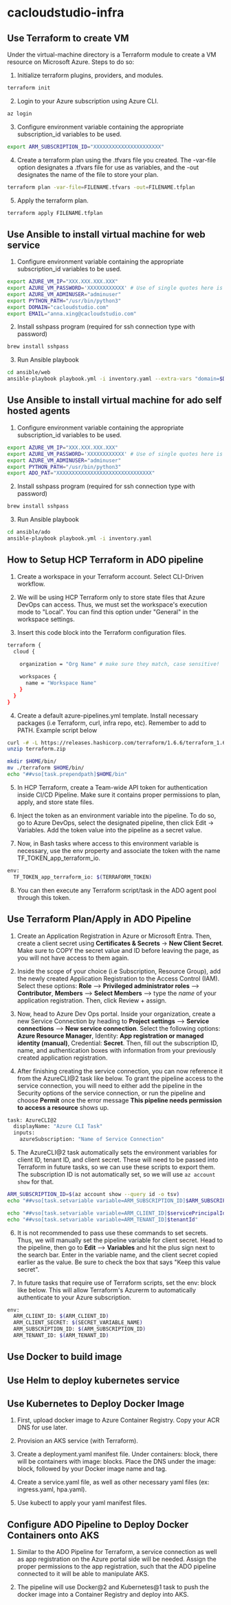 # cacloudstudio-infra

## Use Terraform to create VM
Under the virtual-machine directory is a Terraform module to create a VM resource on Microsoft Azure. Steps to do so:

1. Initialize terraform plugins, providers, and modules.
```bash
terraform init
```
2. Login to your Azure subscription using Azure CLI.
```bash
az login
```
3. Configure environment variable containing the appropriate subscription_id variables to be used.
```bash
export ARM_SUBSCRIPTION_ID="XXXXXXXXXXXXXXXXXXXXXX"
```
4. Create a terraform plan using the .tfvars file you created. The -var-file option designates a .tfvars file for use as variables, and the -out designates the name of the file to store your plan.
```bash
terraform plan -var-file=FILENAME.tfvars -out=FILENAME.tfplan
```
5. Apply the terraform plan.
```bash
terraform apply FILENAME.tfplan
```

## Use Ansible to install virtual machine for web service

1. Configure environment variable containing the appropriate subscription_id variables to be used.
```bash
export AZURE_VM_IP="XXX.XXX.XXX.XXX"
export AZURE_VM_PASSWORD='XXXXXXXXXXXX' # Use of single quotes here is important because there is potential of password containing $, which will cause errors in shell if using "" instead of ''
export AZURE_VM_ADMINUSER="adminuser"
export PYTHON_PATH="/usr/bin/python3"
export DOMAIN="cacloudstudio.com"
export EMAIL="anna.xing@cacloudstudio.com"
```

2. Install sshpass program (required for ssh connection type with password)
```bash
brew install sshpass
```

3. Run Ansible playbook
```bash
cd ansible/web
ansible-playbook playbook.yml -i inventory.yaml --extra-vars "domain=$DOMAIN email=$EMAIL"
```

## Use Ansible to install virtual machine for ado self hosted agents
1. Configure environment variable containing the appropriate subscription_id variables to be used.
```bash
export AZURE_VM_IP="XXX.XXX.XXX.XXX"
export AZURE_VM_PASSWORD='XXXXXXXXXXXX' # Use of single quotes here is important because there is potential of password containing $, which will cause errors in shell if using "" instead of ''
export AZURE_VM_ADMINUSER="adminuser"
export PYTHON_PATH="/usr/bin/python3"
export ADO_PAT="XXXXXXXXXXXXXXXXXXXXXXXXXXXXXXX"
```

2. Install sshpass program (required for ssh connection type with password)
```bash
brew install sshpass
```

3. Run Ansible playbook
```bash
cd ansible/ado
ansible-playbook playbook.yml -i inventory.yaml
```

## How to Setup HCP Terraform in ADO pipeline
1. Create a workspace in your Terraform account. Select CLI-Driven workflow.

2. We will be using HCP Terraform only to store state files that Azure DevOps can access. Thus, we must set the workspace's execution mode to "Local". You can find this option under "General" in the workspace settings.

3. Insert this code block into the Terraform configuration files.
```bash
terraform { 
  cloud { 
    
    organization = "Org Name" # make sure they match, case sensitive!

    workspaces { 
      name = "Workspace Name" 
    } 
  } 
}
```

4. Create a default azure-pipelines.yml template. Install necessary packages (i.e Terraform, curl, infra repo, etc). Remember to add to PATH. Example script below
```BASH
curl -# -L https://releases.hashicorp.com/terraform/1.6.6/terraform_1.6.6_linux_amd64.zip -o terraform.zip
unzip terraform.zip

mkdir $HOME/bin/
mv ./terraform $HOME/bin/
echo "##vso[task.prependpath]$HOME/bin"
```

5. In HCP Terraform, create a Team-wide API token for authentication inside CI/CD Pipeline. Make sure it contains proper permissions to plan, apply, and store state files.

6. Inject the token as an environment variable into the pipeline. To do so, go to Azure DevOps, select the designated pipeline, then click Edit -> Variables. Add the token value into the pipeline as a secret value.

7. Now, in Bash tasks where access to this environment variable is necessary, use the env property and associate the token with the name TF_TOKEN_app_terraform_io.
```BASH
env:
  TF_TOKEN_app_terraform_io: $(TERRAFORM_TOKEN)
```

8. You can then execute any Terraform script/task in the ADO agent pool through this token.

## Use Terraform Plan/Apply in ADO Pipeline
1. Create an Application Registration in Azure or Microsoft Entra. Then, create a client secret using **Certificates & Secrets** -> **New Client Secret**. Make sure to COPY the secret value and ID before leaving the page, as you will not have access to them again.

2. Inside the scope of your choice (i.e Subscription, Resource Group), add the newly created Application Registration to the Access Control (IAM). Select these options: **Role** --> **Privileged administrator roles** --> **Contributor**, **Members** --> **Select Members** --> type the *name* of your application registration. Then, click Review + assign.

3. Now, head to Azure Dev Ops portal. Inside your organization, create a new Service Connection by heading to **Project settings** --> **Service connections** --> **New service connection**. Select the following options: **Azure Resource Manager**, Identity: **App registration or managed identity (manual)**, Credential: **Secret**. Then, fill out the subscription ID, name, and authentication boxes with information from your previously created application registration.

4. After finishing creating the service connection, you can now reference it from the AzureCLI@2 task like below. To grant the pipeline access to the service connection, you will need to either add the pipeline in the Security options of the service connection, or run the pipeline and choose **Permit** once the error message **This pipeline needs permission to access a resource** shows up.
```bash
task: AzureCLI@2
  displayName: "Azure CLI Task"
  inputs:
    azureSubscription: "Name of Service Connection" 
```

5. The AzureCLI@2 task automatically sets the environment variables for client ID, tenant ID, and client secret. These will need to be passed into Terraform in future tasks, so we can use these scripts to export them. The subscription ID is not automatically set, so we will use `az account show` for that.
```Bash
ARM_SUBSCRIPTION_ID=$(az account show --query id -o tsv)
echo "##vso[task.setvariable variable=ARM_SUBSCRIPTION_ID]$ARM_SUBSCRIPTION_ID"

echo "##vso[task.setvariable variable=ARM_CLIENT_ID]$servicePrincipalId"
echo "##vso[task.setvariable variable=ARM_TENANT_ID]$tenantId"
```

6. It is not recommended to pass use these commands to set secrets. Thus, we will manually set the pipeline variable for client secret. Head to the pipeline, then go to **Edit** --> **Variables** and hit the plus sign next to the search bar. Enter in the variable name, and the client secret copied earlier as the value. Be sure to check the box that says "Keep this value secret".

7. In future tasks that require use of Terraform scripts, set the env: block like below. This will allow Terraform's Azurerm to automatically authenticate to your Azure subscription.
```bash
env:
  ARM_CLIENT_ID: $(ARM_CLIENT_ID)
  ARM_CLIENT_SECRET: $(SECRET_VARIABLE_NAME)
  ARM_SUBSCRIPTION_ID: $(ARM_SUBSCRIPTION_ID)
  ARM_TENANT_ID: $(ARM_TENANT_ID)
```
## Use Docker to build image

## Use Helm to deploy kubernetes service

## Use Kubernetes to Deploy Docker Image

1. First, upload docker image to Azure Container Registry. Copy your ACR DNS for use later.

2. Provision an AKS service (with Terraform).

3. Create a deployment.yaml manifest file. Under containers: block, there will be containers with image: blocks. Place the DNS under the image: block, followed by your Docker image name and tag.

4. Create a service.yaml file, as well as other necessary yaml files (ex: ingress.yaml, hpa.yaml).

5. Use kubectl to apply your yaml manifest files.

## Configure ADO Pipeline to Deploy Docker Containers onto AKS

1. Similar to the ADO Pipeline for Terraform, a service connection as well as app registration on the Azure portal side will be needed. Assign the proper permissions to the app registration, such that the ADO pipeline connected to it will be able to manipulate AKS.

2. The pipeline will use Docker@2 and Kubernetes@1 task to push the docker image into a Container Registry and deploy into AKS.